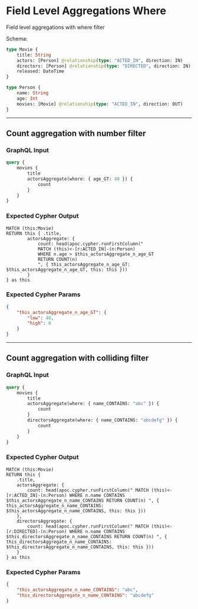 # Field Level Aggregations Where

Field level aggregations with where filter

Schema:

```graphql
type Movie {
    title: String
    actors: [Person] @relationship(type: "ACTED_IN", direction: IN)
    directors: [Person] @relationship(type: "DIRECTED", direction: IN)
    released: DateTime
}

type Person {
    name: String
    age: Int
    movies: [Movie] @relationship(type: "ACTED_IN", direction: OUT)
}
```

---

## Count aggregation with number filter

### GraphQL Input

```graphql
query {
    movies {
        title
        actorsAggregate(where: { age_GT: 40 }) {
            count
        }
    }
}
```

### Expected Cypher Output

```cypher
MATCH (this:Movie)
RETURN this { .title,
        actorsAggregate: {
            count: head(apoc.cypher.runFirstColumn("
            MATCH (this)<-[r:ACTED_IN]-(n:Person)
            WHERE n.age > $this_actorsAggregate_n_age_GT
            RETURN COUNT(n)
            ", { this_actorsAggregate_n_age_GT: $this_actorsAggregate_n_age_GT, this: this }))
        }
} as this
```

### Expected Cypher Params

```json
{
    "this_actorsAggregate_n_age_GT": {
        "low": 40,
        "high": 0
    }
}
```

---

## Count aggregation with colliding filter

### GraphQL Input

```graphql
query {
    movies {
        title
        actorsAggregate(where: { name_CONTAINS: "abc" }) {
            count
        }
        directorsAggregate(where: { name_CONTAINS: "abcdefg" }) {
            count
        }
    }
}
```

### Expected Cypher Output

```cypher
MATCH (this:Movie)
RETURN this {
    .title,
    actorsAggregate: {
        count: head(apoc.cypher.runFirstColumn(" MATCH (this)<-[r:ACTED_IN]-(n:Person) WHERE n.name CONTAINS $this_actorsAggregate_n_name_CONTAINS RETURN COUNT(n) ", { this_actorsAggregate_n_name_CONTAINS: $this_actorsAggregate_n_name_CONTAINS, this: this }))
    },
    directorsAggregate: {
        count: head(apoc.cypher.runFirstColumn(" MATCH (this)<-[r:DIRECTED]-(n:Person) WHERE n.name CONTAINS $this_directorsAggregate_n_name_CONTAINS RETURN COUNT(n) ", { this_directorsAggregate_n_name_CONTAINS: $this_directorsAggregate_n_name_CONTAINS, this: this }))
    }
} as this
```

### Expected Cypher Params

```json
{
    "this_actorsAggregate_n_name_CONTAINS": "abc",
    "this_directorsAggregate_n_name_CONTAINS": "abcdefg"
}
```
